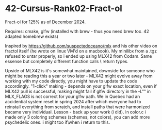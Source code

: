 # 42-Cursus-Rank02-Fract-ol
Fract-ol for 125% as of December 2024.

Requires: cmake, glfw (installed with brew - thus you need brew too. 42 adapted homebrew exists) 

Inspired by https://github.com/suspectedoceano/mlx and his other video on fractol itself (he wrote on linux VM'd on a macbook). 
My minilibx from a .tgz refused to untar properly, so i ended up using MLX42 from Codam. Same essense but completely different function calls \ return types. 

Upside of MLX42 is it's somewhat maintained, downside for someone who might be reading this a year or two later - MLX42 might evolve away from working with my code directly, you might have to update the code accordingly. 
"1-click" making - depends on your glfw exact location, even if MLX42 pull is successful, making might fail if glfw directory in the -L"" in MLX_FLAGS is not correct for your glfw path. We in Quebec had an accidential system reset in spring 2024 after which everyone had to reinstall everything from scratch, and install paths that were harmonized became very individual. Lesson - back up your work (i did).
In color.c i made only 3 coloring schemes (schemes, not colors), you can add more psychedelic ones. i might too if\when i return to this.
